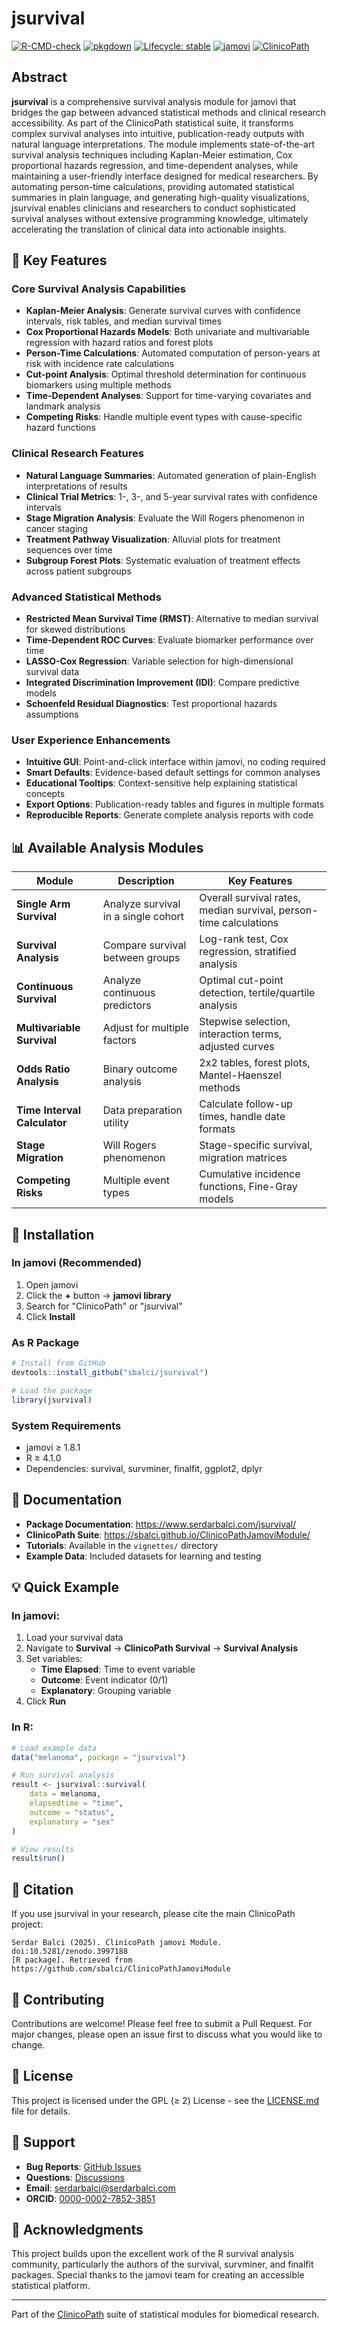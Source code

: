 # jsurvival

[![R-CMD-check](https://github.com/sbalci/jsurvival/actions/workflows/R-CMD-check.yaml/badge.svg)](https://github.com/sbalci/jsurvival/actions/workflows/R-CMD-check.yaml)
[![pkgdown](https://github.com/sbalci/jsurvival/actions/workflows/pkgdown.yaml/badge.svg)](https://github.com/sbalci/jsurvival/actions/workflows/pkgdown.yaml)
[![Lifecycle: stable](https://img.shields.io/badge/lifecycle-stable-brightgreen.svg)](https://lifecycle.r-lib.org/articles/stages.html#stable)
[![jamovi](https://img.shields.io/badge/jamovi-module-blue)](https://www.jamovi.org)
[![ClinicoPath](https://img.shields.io/badge/ClinicoPath-survival-orange)](https://sbalci.github.io/ClinicoPathJamoviModule/)

## Abstract

**jsurvival** is a comprehensive survival analysis module for jamovi that bridges the gap between advanced statistical methods and clinical research accessibility. As part of the ClinicoPath statistical suite, it transforms complex survival analyses into intuitive, publication-ready outputs with natural language interpretations. The module implements state-of-the-art survival analysis techniques including Kaplan-Meier estimation, Cox proportional hazards regression, and time-dependent analyses, while maintaining a user-friendly interface designed for medical researchers. By automating person-time calculations, providing automated statistical summaries in plain language, and generating high-quality visualizations, jsurvival enables clinicians and researchers to conduct sophisticated survival analyses without extensive programming knowledge, ultimately accelerating the translation of clinical data into actionable insights.

## 🎯 Key Features

### Core Survival Analysis Capabilities
- **Kaplan-Meier Analysis**: Generate survival curves with confidence intervals, risk tables, and median survival times
- **Cox Proportional Hazards Models**: Both univariate and multivariable regression with hazard ratios and forest plots
- **Person-Time Calculations**: Automated computation of person-years at risk with incidence rate calculations
- **Cut-point Analysis**: Optimal threshold determination for continuous biomarkers using multiple methods
- **Time-Dependent Analyses**: Support for time-varying covariates and landmark analysis
- **Competing Risks**: Handle multiple event types with cause-specific hazard functions

### Clinical Research Features
- **Natural Language Summaries**: Automated generation of plain-English interpretations of results
- **Clinical Trial Metrics**: 1-, 3-, and 5-year survival rates with confidence intervals
- **Stage Migration Analysis**: Evaluate the Will Rogers phenomenon in cancer staging
- **Treatment Pathway Visualization**: Alluvial plots for treatment sequences over time
- **Subgroup Forest Plots**: Systematic evaluation of treatment effects across patient subgroups

### Advanced Statistical Methods
- **Restricted Mean Survival Time (RMST)**: Alternative to median survival for skewed distributions
- **Time-Dependent ROC Curves**: Evaluate biomarker performance over time
- **LASSO-Cox Regression**: Variable selection for high-dimensional survival data
- **Integrated Discrimination Improvement (IDI)**: Compare predictive models
- **Schoenfeld Residual Diagnostics**: Test proportional hazards assumptions

### User Experience Enhancements
- **Intuitive GUI**: Point-and-click interface within jamovi, no coding required
- **Smart Defaults**: Evidence-based default settings for common analyses
- **Educational Tooltips**: Context-sensitive help explaining statistical concepts
- **Export Options**: Publication-ready tables and figures in multiple formats
- **Reproducible Reports**: Generate complete analysis reports with code

## 📊 Available Analysis Modules

| Module | Description | Key Features |
|--------|-------------|--------------|
| **Single Arm Survival** | Analyze survival in a single cohort | Overall survival rates, median survival, person-time calculations |
| **Survival Analysis** | Compare survival between groups | Log-rank test, Cox regression, stratified analysis |
| **Continuous Survival** | Analyze continuous predictors | Optimal cut-point detection, tertile/quartile analysis |
| **Multivariable Survival** | Adjust for multiple factors | Stepwise selection, interaction terms, adjusted curves |
| **Odds Ratio Analysis** | Binary outcome analysis | 2x2 tables, forest plots, Mantel-Haenszel methods |
| **Time Interval Calculator** | Data preparation utility | Calculate follow-up times, handle date formats |
| **Stage Migration** | Will Rogers phenomenon | Stage-specific survival, migration matrices |
| **Competing Risks** | Multiple event types | Cumulative incidence functions, Fine-Gray models |

## 🚀 Installation

### In jamovi (Recommended)
1. Open jamovi
2. Click the **+** button → **jamovi library**
3. Search for "ClinicoPath" or "jsurvival"
4. Click **Install**

### As R Package
```r
# Install from GitHub
devtools::install_github("sbalci/jsurvival")

# Load the package
library(jsurvival)
```

### System Requirements
- jamovi ≥ 1.8.1
- R ≥ 4.1.0
- Dependencies: survival, survminer, finalfit, ggplot2, dplyr

## 📖 Documentation

- **Package Documentation**: https://www.serdarbalci.com/jsurvival/
- **ClinicoPath Suite**: https://sbalci.github.io/ClinicoPathJamoviModule/
- **Tutorials**: Available in the `vignettes/` directory
- **Example Data**: Included datasets for learning and testing

## 💡 Quick Example

### In jamovi:
1. Load your survival data
2. Navigate to **Survival** → **ClinicoPath Survival** → **Survival Analysis**
3. Set variables:
   - **Time Elapsed**: Time to event variable
   - **Outcome**: Event indicator (0/1)
   - **Explanatory**: Grouping variable
4. Click **Run**

### In R:
```r
# Load example data
data("melanoma", package = "jsurvival")

# Run survival analysis
result <- jsurvival::survival(
    data = melanoma,
    elapsedtime = "time",
    outcome = "status", 
    explanatory = "sex"
)

# View results
result$run()
```

## 📝 Citation

If you use jsurvival in your research, please cite the main ClinicoPath project:

```
Serdar Balci (2025). ClinicoPath jamovi Module. doi:10.5281/zenodo.3997188
[R package]. Retrieved from https://github.com/sbalci/ClinicoPathJamoviModule
```

## 🤝 Contributing

Contributions are welcome! Please feel free to submit a Pull Request. For major changes, please open an issue first to discuss what you would like to change.

## 📄 License

This project is licensed under the GPL (≥ 2) License - see the [LICENSE.md](LICENSE.md) file for details.

## 💬 Support

- **Bug Reports**: [GitHub Issues](https://github.com/sbalci/ClinicoPathJamoviModule/issues/)
- **Questions**: [Discussions](https://github.com/sbalci/jsurvival/discussions)
- **Email**: serdarbalci@serdarbalci.com
- **ORCID**: [0000-0002-7852-3851](https://orcid.org/0000-0002-7852-3851)

## 🙏 Acknowledgments

This project builds upon the excellent work of the R survival analysis community, particularly the authors of the survival, survminer, and finalfit packages. Special thanks to the jamovi team for creating an accessible statistical platform.

---

Part of the [ClinicoPath](https://sbalci.github.io/ClinicoPathJamoviModule/) suite of statistical modules for biomedical research.